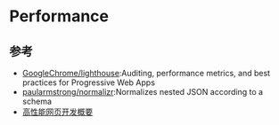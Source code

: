 # Performance


## 参考

* [GoogleChrome/lighthouse](https://github.com/GoogleChrome/lighthouse):Auditing, performance metrics, and best practices for Progressive Web Apps
* [paularmstrong/normalizr](https://github.com/paularmstrong/normalizr):Normalizes nested JSON according to a schema
* [高性能网页开发概要](http://www.jianshu.com/p/2818f6dcbf23)